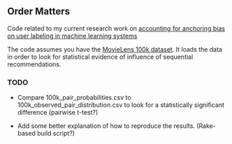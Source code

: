## Order Matters

Code related to my current research work on [accounting for anchoring bias on user labeling in machine learning systems](http://urbanhonking.com/ideasfordozens/2013/11/01/research-proposal-accounting-for-anchoring-bias-on-user-labeling-in-machine-learning-systems/)

The code assumes you have the [MovieLens 100k dataset](http://www.grouplens.org/datasets/movielens/). It loads the data in order to look for statistical evidence of influence of sequential recommendations.

### TODO

* Compare 100k_pair_probabilities.csv to 100k_observed_pair_distribution.csv to look for a statistically significant difference (pairwise t-test?)

* Add some better explanation of how to reproduce the results. (Rake-based build script?)
